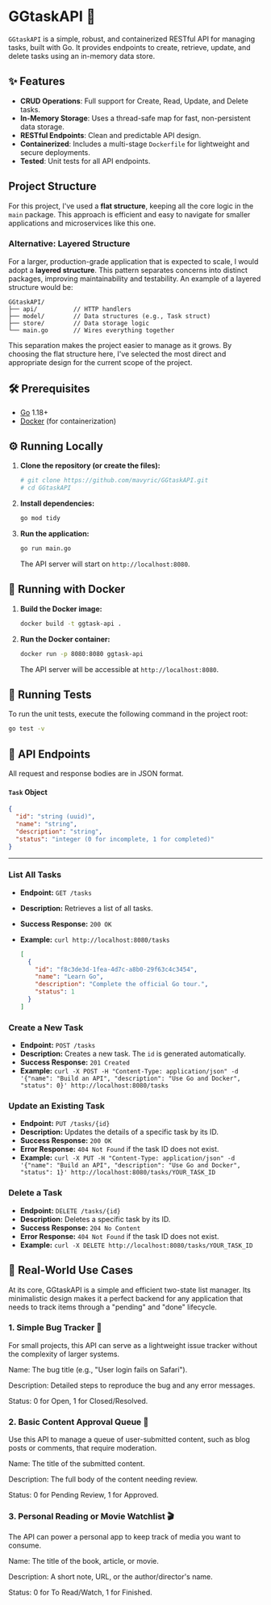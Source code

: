 # GGtaskAPI 🚀

`GGtaskAPI` is a simple, robust, and containerized RESTful API for managing tasks, built with Go. It provides endpoints to create, retrieve, update, and delete tasks using an in-memory data store.

## ✨ Features

- **CRUD Operations**: Full support for Create, Read, Update, and Delete tasks.
- **In-Memory Storage**: Uses a thread-safe map for fast, non-persistent data storage.
- **RESTful Endpoints**: Clean and predictable API design.
- **Containerized**: Includes a multi-stage `Dockerfile` for lightweight and secure deployments.
- **Tested**: Unit tests for all API endpoints.

## Project Structure

For this project, I've used a **flat structure**, keeping all the core logic in the `main` package. This approach is efficient and easy to navigate for smaller applications and microservices like this one.

### Alternative: Layered Structure

For a larger, production-grade application that is expected to scale, I would adopt a **layered structure**. This pattern separates concerns into distinct packages, improving maintainability and testability.
An example of a layered structure would be:

```
GGtaskAPI/
├── api/          // HTTP handlers
├── model/        // Data structures (e.g., Task struct)
├── store/        // Data storage logic
└── main.go       // Wires everything together
```

This separation makes the project easier to manage as it grows. By choosing the flat structure here, I've selected the most direct and appropriate design for the current scope of the project.

## 🛠️ Prerequisites

- [Go](https://go.dev/doc/install) 1.18+
- [Docker](https://docs.docker.com/get-docker/) (for containerization)

## ⚙️ Running Locally

1.  **Clone the repository (or create the files):**
    ```bash
    # git clone https://github.com/mavyric/GGtaskAPI.git
    # cd GGtaskAPI
    ```

2.  **Install dependencies:**
    ```bash
    go mod tidy
    ```

3.  **Run the application:**
    ```bash
    go run main.go
    ```
    The API server will start on `http://localhost:8080`.

## 🐳 Running with Docker

1.  **Build the Docker image:**
    ```bash
    docker build -t ggtask-api .
    ```

2.  **Run the Docker container:**
    ```bash
    docker run -p 8080:8080 ggtask-api
    ```
    The API server will be accessible at `http://localhost:8080`.

## 🧪 Running Tests

To run the unit tests, execute the following command in the project root:

```bash
go test -v
```

## 📜 API Endpoints

All request and response bodies are in JSON format.

#### `Task` Object

```json
{
  "id": "string (uuid)",
  "name": "string",
  "description": "string",
  "status": "integer (0 for incomplete, 1 for completed)"
}
```

---

### **List All Tasks**

-   **Endpoint:** `GET /tasks`
-   **Description:** Retrieves a list of all tasks.
-   **Success Response:** `200 OK`
-   **Example:** `curl http://localhost:8080/tasks`

    ```json
    [
      {
        "id": "f8c3de3d-1fea-4d7c-a8b0-29f63c4c3454",
        "name": "Learn Go",
        "description": "Complete the official Go tour.",
        "status": 1
      }
    ]
    ```

### **Create a New Task**

-   **Endpoint:** `POST /tasks`
-   **Description:** Creates a new task. The `id` is generated automatically.
-   **Success Response:** `201 Created`
-   **Example:** `curl -X POST -H "Content-Type: application/json" -d '{"name": "Build an API", "description": "Use Go and Docker", "status": 0}' http://localhost:8080/tasks`

### **Update an Existing Task**

-   **Endpoint:** `PUT /tasks/{id}`
-   **Description:** Updates the details of a specific task by its ID.
-   **Success Response:** `200 OK`
-   **Error Response:** `404 Not Found` if the task ID does not exist.
-   **Example:** `curl -X PUT -H "Content-Type: application/json" -d '{"name": "Build an API", "description": "Use Go and Docker", "status": 1}' http://localhost:8080/tasks/YOUR_TASK_ID`

### **Delete a Task**

-   **Endpoint:** `DELETE /tasks/{id}`
-   **Description:** Deletes a specific task by its ID.
-   **Success Response:** `204 No Content`
-   **Error Response:** `404 Not Found` if the task ID does not exist.
-   **Example:** `curl -X DELETE http://localhost:8080/tasks/YOUR_TASK_ID`

## 🚀 Real-World Use Cases
At its core, GGtaskAPI is a simple and efficient two-state list manager. Its minimalistic design makes it a perfect backend for any application that needs to track items through a "pending" and "done" lifecycle.

### 1. Simple Bug Tracker 🐞
For small projects, this API can serve as a lightweight issue tracker without the complexity of larger systems.

Name: The bug title (e.g., "User login fails on Safari").

Description: Detailed steps to reproduce the bug and any error messages.

Status: 0 for Open, 1 for Closed/Resolved.

### 2. Basic Content Approval Queue 📝
Use this API to manage a queue of user-submitted content, such as blog posts or comments, that require moderation.

Name: The title of the submitted content.

Description: The full body of the content needing review.

Status: 0 for Pending Review, 1 for Approved.

### 3. Personal Reading or Movie Watchlist 🎬
The API can power a personal app to keep track of media you want to consume.

Name: The title of the book, article, or movie.

Description: A short note, URL, or the author/director's name.

Status: 0 for To Read/Watch, 1 for Finished.
